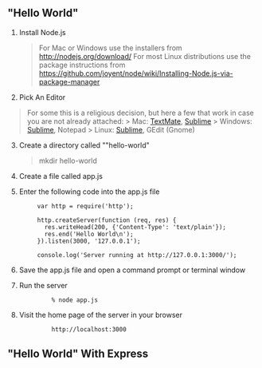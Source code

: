 ## "Hello World"

1. Install Node.js

	> For Mac or Windows use the installers from http://nodejs.org/download/
	> For most Linux distributions use the package instructions from https://github.com/joyent/node/wiki/Installing-Node.js-via-package-manager

2. Pick An Editor
  
  > For some this is a religious decision, but here a few that work in case you are not already attached:
  	> Mac: [TextMate](http://macromates.com/), [Sublime](http://www.sublimetext.com/)
  	> Windows: [Sublime](http://www.sublimetext.com/), Notepad
  	> Linux: [Sublime](http://www.sublimetext.com/), GEdit (Gnome)

3. Create a directory called ""hello-world"
	> mkdir hello-world

4. Create a file called app.js

5. Enter the following code into the app.js file

  			var http = require('http');

			http.createServer(function (req, res) {
			  res.writeHead(200, {'Content-Type': 'text/plain'});
			  res.end('Hello World\n');
			}).listen(3000, '127.0.0.1');
			
			console.log('Server running at http://127.0.0.1:3000/');

6. Save the app.js file and open a command prompt or terminal window

7. Run the server

				% node app.js

8. Visit the home page of the server in your browser

				http://localhost:3000

## "Hello World" With Express